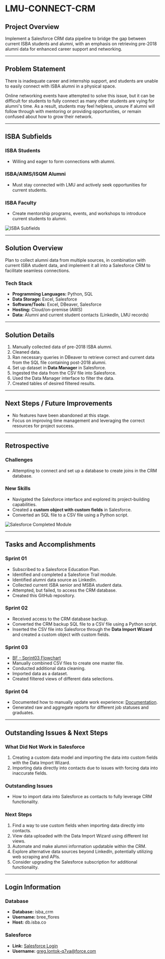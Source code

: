 # LMU-CONNECT-CRM

## Project Overview
Implement a Salesforce CRM data pipeline to bridge the gap between current ISBA students and alumni, with an emphasis on retrieving pre-2018 alumni data for enhanced career support and networking.

---

## Problem Statement
There is inadequate career and internship support, and students are unable to easily connect with ISBA alumni in a physical space.  

Online networking events have attempted to solve this issue, but it can be difficult for students to fully connect as many other students are vying for alumni's time. As a result, students may feel helpless, unsure if alumni will follow through with mentoring or providing opportunities, or remain confused about how to grow their network.

---

## ISBA Subfields

### ISBA Students
- Willing and eager to form connections with alumni.

### ISBA/AIMS/ISQM Alumni
- Must stay connected with LMU and actively seek opportunities for current students.

### ISBA Faculty
- Create mentorship programs, events, and workshops to introduce current students to alumni.

![ISBA Subfields](https://github.com/user-attachments/assets/2d96431f-6eb0-483d-9321-37a2fd553d25)

---

## Solution Overview
Plan to collect alumni data from multiple sources, in combination with current ISBA student data, and implement it all into a Salesforce CRM to facilitate seamless connections.

### Tech Stack
- **Programming Languages:** Python, SQL  
- **Data Storage:** Excel, Salesforce  
- **Software/Tools:** Excel, DBeaver, Salesforce  
- **Hosting:** Cloud/on-premise (AWS)  
- **Data:** Alumni and current student contacts (LinkedIn, LMU records)

---

## Solution Details
1. Manually collected data of pre-2018 ISBA alumni.
2. Cleaned data.
3. Ran necessary queries in DBeaver to retrieve correct and current data from the SQL file containing post-2018 alumni.
4. Set up dataset in **Data Manager** in Salesforce.
5. Ingested the data from the CSV file into Salesforce.
6. Used the Data Manager interface to filter the data.
7. Created tables of desired filtered results.

---

## Next Steps / Future Improvements
- No features have been abandoned at this stage.
- Focus on improving time management and leveraging the correct resources for project success.

---

## Retrospective

### Challenges
- Attempting to connect and set up a database to create joins in the CRM database.

### New Skills
- Navigated the Salesforce interface and explored its project-building capabilities.
- Created a **custom object with custom fields** in Salesforce.
- Converted an SQL file to a CSV file using a Python script.

![Salesforce Completed Module](https://github.com/user-attachments/assets/33ba2f05-9875-4208-be3e-d3589201f65b)

---

## Tasks and Accomplishments

### Sprint 01
- Subscribed to a Salesforce Education Plan.
- Identified and completed a Salesforce Trail module.
- Identified alumni data source as LinkedIn.
- Collected current ISBA senior and MSBA student data.
- Attempted, but failed, to access the CRM database.
- Created this GitHub repository.

### Sprint 02
- Received access to the CRM database backup.
- Converted the CRM backup SQL file to a CSV file using a Python script.
- Inserted the CSV file into Salesforce through the **Data Import Wizard** and created a custom object with custom fields.

### Sprint 03
- [BF - Sprint03 Flowchart](https://github.com/user-attachments/files/17369309/BF.-.Sprint03.Flowchart.pdf)
- Manually combined CSV files to create one master file.
- Conducted additional data cleaning.
- Imported data as a dataset.
- Created filtered views of different data selections.

### Sprint 04
- Documented how to manually update work experience: [Documentation](https://github.com/breeflores129/LMU-CONNECT-CRM/blob/main/Capstone%20Documentation.pdf).  
- Generated raw and aggregate reports for different job statuses and graduates.

---

## Outstanding Issues & Next Steps

### What Did Not Work in Salesforce
1. Creating a custom data model and importing the data into custom fields with the Data Import Wizard.  
2. Importing data directly into contacts due to issues with forcing data into inaccurate fields.

### Outstanding Issues
- How to import data into Salesforce as contacts to fully leverage CRM functionality.

### Next Steps
1. Find a way to use custom fields when importing data directly into contacts.
2. View data uploaded with the Data Import Wizard using different list views.
3. Automate and make alumni information updatable within the CRM.
4. Explore alternative data sources beyond LinkedIn, potentially utilizing web scraping and APIs.
5. Consider upgrading the Salesforce subscription for additional functionality.

---

## Login Information

### Database
- **Database:** isba_crm  
- **Username:** bree_flores  
- **Host:** db.isba.co  

### Salesforce
- **Link:** [Salesforce Login](https://lmu2.my.salesforce.com/?ec=302&startURL=%2Fvisualforce%2Fsession%3Furl%3Dhttps%253A%252F%252Flmu2.lightning.force.com%252Flightning%252Fpage%252Fhome)  
- **Username:** greg.lontok-q7va@force.com
